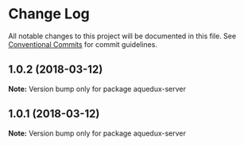 # Change Log

All notable changes to this project will be documented in this file.
See [Conventional Commits](https://conventionalcommits.org) for commit guidelines.

<a name="1.0.2"></a>
## 1.0.2 (2018-03-12)




**Note:** Version bump only for package aquedux-server

<a name="1.0.1"></a>
## 1.0.1 (2018-03-12)




**Note:** Version bump only for package aquedux-server
